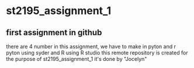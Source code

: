 # st2195_assignment_1
## first assignment in github
there are 4 number in this assignment, we have to make in pyton and r 
pyton using syder and R using R studio 
this remote repository is created for the purpose of st2195_assignment_1
it's done by "Jocelyn" 
